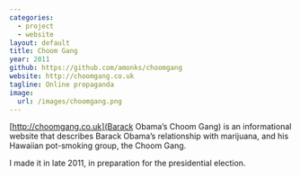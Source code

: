 ```yaml
---
categories:
  - project
  - website
layout: default
title: Choom Gang
year: 2011
github: https://github.com/amonks/choomgang
website: http://choomgang.co.uk
tagline: Online propaganda
image:
  url: /images/choomgang.png
---
```

[http://choomgang.co.uk](Barack Obama&#8217;s Choom Gang) is an informational website that describes Barack Obama&#8217;s relationship with marijuana, and his Hawaiian pot-smoking group, the Choom Gang.

I made it in late 2011, in preparation for the presidential election.
